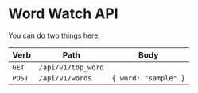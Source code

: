 # Word Watch API

You can do two things here:

|Verb|Path|Body|
|---|---|---|
|`GET`|`/api/v1/top_word`||
|`POST`|`/api/v1/words`|`{ word: "sample" }`|
